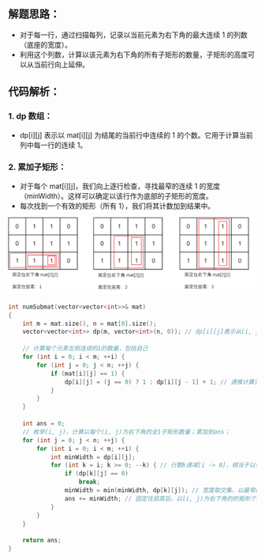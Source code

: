 ## 解题思路：
  - 对于每一行，通过扫描每列，记录以当前元素为右下角的最大连续 1 的列数（底座的宽度）。
  - 利用这个列数，计算以该元素为右下角的所有子矩形的数量，子矩形的高度可以从当前行向上延伸。
## 代码解析：
### 1. dp 数组：
  - dp[i][j] 表示以 mat[i][j] 为结尾的当前行中连续的 1 的个数。它用于计算当前列中每一行的连续 1。
### 2. 累加子矩形：
  - 对于每个 mat[i][j]，我们向上逐行检查，寻找最窄的连续 1 的宽度（minWidth）。这样可以确定以该行作为底部的子矩形的宽度。
  - 每次找到一个有效的矩形（所有 1），我们将其计数加到结果中。
  
<div align="center">
    <img src="images/1504_001.png" alt="示例图片">
</div>    

```cpp
int numSubmat(vector<vector<int>>& mat)
{
	int m = mat.size(), n = mat[0].size();
	vector<vector<int>> dp(m, vector<int>(n, 0)); // dp[i][j]表示从(i, j)开始往左，连续1的数量；也就是以(i, j)为右下角的宽度！

	// 计算每个元素左侧连续的1的数量，包括自己
	for (int i = 0; i < m; ++i) {
		for (int j = 0; j < n; ++j) {
			if (mat[i][j] == 1) {
				dp[i][j] = (j == 0) ? 1 : dp[i][j - 1] + 1; // 递推计算宽度！
			}
		}
	}

	int ans = 0;
	// 枚举(i, j)，计算以每个(i, j)为右下角的全1子矩形数量；累加到ans；
	for (int j = 0; j < n; ++j) {
		for (int i = 0; i < m; ++i) {
			int minWidth = dp[i][j];
			for (int k = i; k >= 0; --k) { // 行数k递减[i -> 0]，相当于以(i, j)为底座的层高递增；遍历所有层高；
				if (dp[k][j] == 0)
					break;
				minWidth = min(minWidth, dp[k][j]); // 宽度取交集，以最窄的为准。
				ans += minWidth; // 固定住层高后，以(i, j)为右下角的的矩形个数就等于该层高对应的宽度！（本题核心）
			}
		}
	}

	return ans;
}
```
